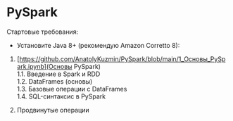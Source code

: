 # PySpark

Стартовые требования:
- Установите Java 8+ (рекомендую Amazon Corretto 8):

1. [https://github.com/AnatolyKuzmin/PySpark/blob/main/1_Основы_PySpark.ipynb](Основы PySpark)  
1.1. Введение в Spark и RDD  
1.2. DataFrames (основы)  
1.3. Базовые операции с DataFrames  
1.4. SQL-синтаксис в PySpark  

2. Продвинутые операции